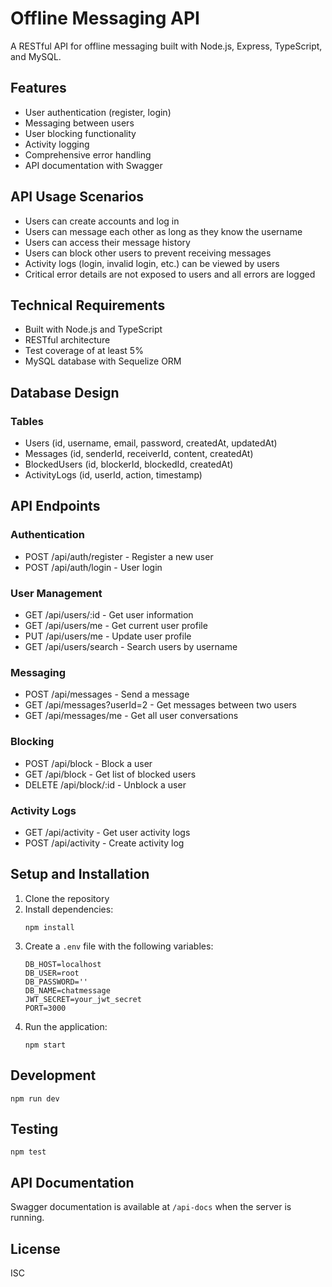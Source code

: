 # Offline Messaging API

A RESTful API for offline messaging built with Node.js, Express, TypeScript, and MySQL.

## Features

- User authentication (register, login)
- Messaging between users
- User blocking functionality
- Activity logging
- Comprehensive error handling
- API documentation with Swagger

## API Usage Scenarios

- Users can create accounts and log in
- Users can message each other as long as they know the username
- Users can access their message history
- Users can block other users to prevent receiving messages
- Activity logs (login, invalid login, etc.) can be viewed by users
- Critical error details are not exposed to users and all errors are logged

## Technical Requirements

- Built with Node.js and TypeScript
- RESTful architecture
- Test coverage of at least 5%
- MySQL database with Sequelize ORM

## Database Design

### Tables

- Users (id, username, email, password, createdAt, updatedAt)
- Messages (id, senderId, receiverId, content, createdAt)
- BlockedUsers (id, blockerId, blockedId, createdAt)
- ActivityLogs (id, userId, action, timestamp)

## API Endpoints

### Authentication

- POST /api/auth/register - Register a new user
- POST /api/auth/login - User login

### User Management

- GET /api/users/:id - Get user information
- GET /api/users/me - Get current user profile
- PUT /api/users/me - Update user profile
- GET /api/users/search - Search users by username

### Messaging

- POST /api/messages - Send a message
- GET /api/messages?userId=2 - Get messages between two users
- GET /api/messages/me - Get all user conversations

### Blocking

- POST /api/block - Block a user
- GET /api/block - Get list of blocked users
- DELETE /api/block/:id - Unblock a user

### Activity Logs

- GET /api/activity - Get user activity logs
- POST /api/activity - Create activity log

## Setup and Installation

1. Clone the repository
2. Install dependencies:
   ```
   npm install
   ```
3. Create a `.env` file with the following variables:
   ```
   DB_HOST=localhost
   DB_USER=root
   DB_PASSWORD=''
   DB_NAME=chatmessage
   JWT_SECRET=your_jwt_secret
   PORT=3000
   ```
4. Run the application:
   ```
   npm start
   ```
   
## Development

```
npm run dev
```

## Testing

```
npm test
```

## API Documentation

Swagger documentation is available at `/api-docs` when the server is running.

## License

ISC 
